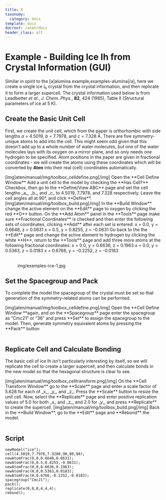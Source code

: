 ```yaml
---
title: X
taxonomy:
  category: docs
template: docs
docroot: /aten/docs
header_class: alt
---
```



# Example - Building Ice Ih from Crystal Information (GUI)

Similar in spirit to the [a]alumina example,examples-alumina[/a], here we create a single ice I<sub>h</sub> crystal from the crystal information, and then replicate it to form a larger supercell. The crystal information used below is from Leadbetter _et al._, _J. Chem. Phys._, **82**, 424 (1985), Table II (Structural parameters of ice at 5 K).

## Create the Basic Unit Cell

First, we create the unit cell, which from the paper is orthorhombic with side lengths _a_ = 4.5019, _b_ = 7.7978, and _c_ = 7.328 Å. There are five symmetry-unique atoms to add into the cell. This might seem odd given that this doesn't add up to a whole number of water molecules, but one of the water molecules lays with its oxygen on a mirror plane, and so only needs one hydrogen to be specified. Atom positions in the paper are given in fractional coordinates - we will create the atoms using these coordinates which will be converted by **Aten** into their real (cell) coordinates automatically.

<table>
  <row>
    <column>[img]aten/manual/img/toolbox_celldefine.png[/img]</column>
    <column>Open the **Cell Define Window**</column>
  </row>
  <row>
    <column></column>
    <column>Add a unit cell to the model by checking the **Has Cell?** Checkbox, then go to the **Define/View ABC** page and set the cell lengths _a_, _b_, and _c_ to 4.5019, 7.7978, and 7.328 respectively. Leave the cell angles all at 90°, and click **Define**.</column>
  </row>
  <row>
    <column>[img]aten/manual/img/toolbox_build.png[/img]</column>
    <column>In the **Build Window** change the active element on the **Edit** page to oxygen by clicking the red **O** button.</column>
  </row>
  <row>
    <column> </column>
    <column>
      On the **Add Atom** panel in the **Tools** page make sure **Fractional Coordinates** is checked and then enter the following sets of coordinates, clicking **Add** after each set is entered:
      x = 0.0, y = 0.6648, z = 0.0631
      x = 0.5, y = 0.8255, z = -0.0631
    </column>
  </row>
  <row>
    <column></column>
    <column>
      Go back to the the **Edit** page and change the active element to hydrogen by clicking the white **H**, return to the **Tools** page and add three more atoms at the following fractional coordinates:
      x = 0.0, y = 0.6636, z = 0.1963
      x = 0.0, y = 0.5363, z = 0.0183
      x = 0.6766, y = -0.2252, z = -0.0183
    </column>
  </row>
</table>

<figure>
  <image>img/examples-ice-1.jpg</image>
</figure>

## Set the Spacegroup and Pack

To complete the model the spacegroup of the crystal must be set so that generation of the symmetry-related atoms can be performed.

<table>
  <row>
    <column>[img]aten/manual/img/toolbox_celldefine.png[/img]</column>
    <column>Open the **Cell Define Window **again, and on the **Spacegroup** page enter the spacegroup as “Cmc21” or “36” and press **Set** to assign the spacegroup to the model. Then, generate symmetry equivalent atoms by pressing the **Pack** button</column>
  </row>
</table>

## Replicate Cell and Calculate Bonding

The basic cell of ice Ih isn’t particularly interesting by itself, so we will replicate the cell to create a larger supercell, and then calculate bonds in the new model so that the hexagonal structure is clear to see.

<table>
  <row>
    <column>[img]aten/manual/img/toolbox_celltransform.png[/img]</column>
    <column>On the **Cell Transform Window** go to the **Scale** page and enter a scale factor of 5.628 for each of _x_, _y_, and _z_.  Press the **Scale** button to resize the unit cell.</column>
  </row>
  <row>
    <column></column>
    <column>Now, select the **Replicate** page and enter positive replication values of 5.0 for both _x_ and _z_, and 2.0 for _y_, and press **Replicate** to create the supercell.</column>
  </row>
  <row>
    <column>[img]aten/manual/img/toolbox_build.png[/img]</column>
    <column>Back in the **Build Window**, go to the **Edit** page and **Rebond** the model.</column>
  </row>
</table>

## Script

```
newModel("ice");
cell(4.5019,7.7978,7.3280,90,90,90);
newAtomFrac(O,0,0.6648,0.0631);
newAtomFrac(O,0.5,0.8255,-0.0631);
newAtomFrac(H,0,0.6636,0.1963);
newAtomFrac(H,0,0.5363,0.0183);
newAtomFrac(H,0.6766,-0.2252,-0.0183);
spacegroup("Cmc21");
pack();
replicate(0,0,0,4,4,4);
rebond();
```


